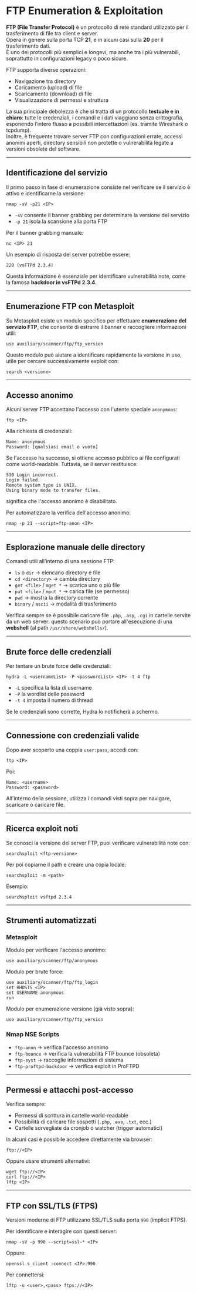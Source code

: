 # FTP Enumeration & Exploitation

**FTP (File Transfer Protocol)** è un protocollo di rete standard utilizzato per il trasferimento di file tra client e server.  
Opera in genere sulla porta TCP **21**, e in alcuni casi sulla **20** per il trasferimento dati.  
È uno dei protocolli più semplici e longevi, ma anche tra i più vulnerabili, soprattutto in configurazioni legacy o poco sicure.

FTP supporta diverse operazioni:
- Navigazione tra directory
- Caricamento (upload) di file
- Scaricamento (download) di file
- Visualizzazione di permessi e struttura

La sua principale debolezza è che si tratta di un protocollo **testuale e in chiaro**: tutte le credenziali, i comandi e i dati viaggiano senza crittografia, esponendo l’intero flusso a possibili intercettazioni (es. tramite Wireshark o tcpdump).  
Inoltre, è frequente trovare server FTP con configurazioni errate, accessi anonimi aperti, directory sensibili non protette o vulnerabilità legate a versioni obsolete del software.

---

## Identificazione del servizio

Il primo passo in fase di enumerazione consiste nel verificare se il servizio è attivo e identificarne la versione:

```
nmap -sV -p21 <IP>
```

- `-sV` consente il banner grabbing per determinare la versione del servizio  
- `-p 21` isola la scansione alla porta FTP

Per il banner grabbing manuale:

```
nc <IP> 21
```

Un esempio di risposta del server potrebbe essere:

```
220 (vsFTPd 2.3.4)
```

Questa informazione è essenziale per identificare vulnerabilità note, come la famosa **backdoor in vsFTPd 2.3.4**.

---

## Enumerazione FTP con Metasploit

Su Metasploit esiste un modulo specifico per effettuare **enumerazione del servizio FTP**, che consente di estrarre il banner e raccogliere informazioni utili:

```
use auxiliary/scanner/ftp/ftp_version
```

Questo modulo può aiutare a identificare rapidamente la versione in uso, utile per cercare successivamente exploit con:

```
search <versione>
```

---

## Accesso anonimo

Alcuni server FTP accettano l'accesso con l'utente speciale `anonymous`:

```
ftp <IP>
```

Alla richiesta di credenziali:

```
Name: anonymous
Password: [qualsiasi email o vuoto]
```

Se l'accesso ha successo, si ottiene accesso pubblico ai file configurati come world-readable. Tuttavia, se il server restituisce:

```
530 Login incorrect.
Login failed.
Remote system type is UNIX.
Using binary mode to transfer files.
```

significa che l'accesso anonimo è disabilitato.

Per automatizzare la verifica dell'accesso anonimo:

```
nmap -p 21 --script=ftp-anon <IP>
```

---

## Esplorazione manuale delle directory

Comandi utili all'interno di una sessione FTP:

- `ls` o `dir` → elencano directory e file  
- `cd <directory>` → cambia directory  
- `get <file>` / `mget *` → scarica uno o più file  
- `put <file>` / `mput *` → carica file (se permesso)  
- `pwd` → mostra la directory corrente  
- `binary` / `ascii` → modalità di trasferimento

Verifica sempre se è possibile caricare file `.php`, `.asp`, `.cgi` in cartelle servite da un web server: questo scenario può portare all'esecuzione di una **webshell** (al path `/usr/share/webshells/`).

---

## Brute force delle credenziali

Per tentare un brute force delle credenziali:

```
hydra -L <usernameList> -P <passwordList> <IP> -t 4 ftp
```

- `-L` specifica la lista di username  
- `-P` la wordlist delle password  
- `-t 4` imposta il numero di thread

Se le credenziali sono corrette, Hydra lo notificherà a schermo.

---

## Connessione con credenziali valide

Dopo aver scoperto una coppia `user:pass`, accedi con:

```
ftp <IP>
```

Poi:

```
Name: <username>
Password: <password>
```

All'interno della sessione, utilizza i comandi visti sopra per navigare, scaricare o caricare file.

---

## Ricerca exploit noti

Se conosci la versione del server FTP, puoi verificare vulnerabilità note con:

```
searchsploit <ftp-versione>
```

Per poi copiarne il path e creare una copia locale:

```
searchsploit -m <path>
```

Esempio:

```
searchsploit vsftpd 2.3.4
```

---

## Strumenti automatizzati

### Metasploit

Modulo per verificare l'accesso anonimo:

```
use auxiliary/scanner/ftp/anonymous
```

Modulo per brute force:

```
use auxiliary/scanner/ftp/ftp_login
set RHOSTS <IP>
set USERNAME anonymous
run
```

Modulo per enumerazione versione (già visto sopra):

```
use auxiliary/scanner/ftp/ftp_version
```

### Nmap NSE Scripts

- `ftp-anon` → verifica l'accesso anonimo  
- `ftp-bounce` → verifica la vulnerabilità FTP bounce (obsoleta)  
- `ftp-syst` → raccoglie informazioni di sistema  
- `ftp-proftpd-backdoor` → verifica exploit in ProFTPD  

---

## Permessi e attacchi post-accesso

Verifica sempre:

- Permessi di scrittura in cartelle world-readable  
- Possibilità di caricare file sospetti (`.php`, `.exe`, `.txt`, ecc.)  
- Cartelle sorvegliate da cronjob o watcher (trigger automatici)

In alcuni casi è possibile accedere direttamente via browser:

```
ftp://<IP>
```

Oppure usare strumenti alternativi:

```
wget ftp://<IP>
curl ftp://<IP>
lftp <IP>
```

---

## FTP con SSL/TLS (FTPS)

Versioni moderne di FTP utilizzano SSL/TLS sulla porta `990` (implicit FTPS).

Per identificare e interagire con questi server:

```
nmap -sV -p 990 --script=ssl-* <IP>
```

Oppure:

```
openssl s_client -connect <IP>:990
```

Per connettersi:

```
lftp -u <user>,<pass> ftps://<IP>
```
